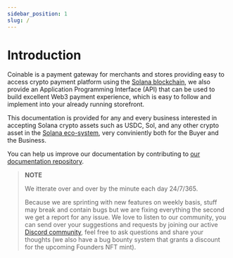 ```yaml
---
sidebar_position: 1
slug: /
---
```


# Introduction

Coinable is a payment gateway for merchants and stores providing easy to access crypto payment platform using the [Solana blockchain](https://solana.com/), we also provide an Application Programming Interface (API) that can be used to build excellent Web3 payment experience,
which is easy to follow and implement into your already running storefront.

This documentation is provided for any and every business interested in accepting Solana crypto assets such as USDC, Sol, and any other crypto asset in the [Solana eco-system](https://coinmarketcap.com/view/solana-ecosystem/), very conviniently both for the Buyer and the Business.

You can help us improve our documentation by contributing to [our documentation repository](https://github.com/coinable/coinable-docs).

> **NOTE**
>
> We itterate over and over by the minute each day 24/7/365.
>
> Because we are sprinting with new
> features on weekly basis, stuff may break and contain bugs but we are fixing everything the second we get a report for any issue. We love to listen to our community,
> you can send over your suggestions and requests by joining our active [Discord community](https://discord.gg/Q8XtTCCqBj), feel free to ask questions and
> share your thoughts (we also have a bug bounty system that grants a discount for the upcoming Founders NFT mint).
